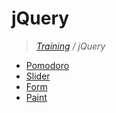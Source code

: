 # jQuery
>_[Training](https://github.com/simplonco/training) / jQuery_

* [Pomodoro](https://github.com/simplonco/jquery-pomodoro)
* [Slider](https://github.com/simplonco/jquery-slider)
* [Form](https://github.com/simplonco/jquery-form)
* [Paint](https://github.com/simplonco/jquery-paint)

